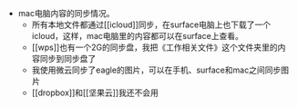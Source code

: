 - mac电脑内容的同步情况。
    - 所有本地文件都通过[[icloud]]同步，在surface电脑上也下载了一个icloud，这样，mac电脑里的内容都可以在surface上查看。
    - [[wps]]也有一个2G的同步盘，我把《工作相关文件》这个文件夹里的内容同步到同步盘了
    - 我使用微云同步了eagle的图片，可以在手机、surface和mac之间同步图片
    - [[dropbox]]和[[坚果云]]我还不会用
